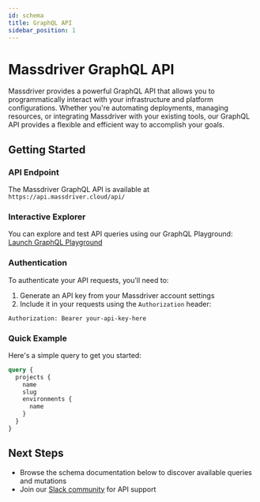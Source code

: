```yaml
---
id: schema
title: GraphQL API
sidebar_position: 1
---
```


# Massdriver GraphQL API

Massdriver provides a powerful GraphQL API that allows you to programmatically interact with your infrastructure and platform configurations. Whether you're automating deployments, managing resources, or integrating Massdriver with your existing tools, our GraphQL API provides a flexible and efficient way to accomplish your goals.

## Getting Started

### API Endpoint
The Massdriver GraphQL API is available at `https://api.massdriver.cloud/api/`

### Interactive Explorer
You can explore and test API queries using our GraphQL Playground:
[Launch GraphQL Playground](https://api.massdriver.cloud/api/graphiql)

### Authentication
To authenticate your API requests, you'll need to:
1. Generate an API key from your Massdriver account settings
2. Include it in your requests using the `Authorization` header:
```
Authorization: Bearer your-api-key-here
```

### Quick Example
Here's a simple query to get you started:

```graphql
query {
  projects {
    name
    slug
    environments {
      name
    }
  }
}
```

## Next Steps
- Browse the schema documentation below to discover available queries and mutations
- Join our [Slack community](https://join.slack.com/t/massdrivercommunity/shared_invite/zt-1sxag35w2-eYw7gatS1hwlH2y8MCmwXA) for API support


